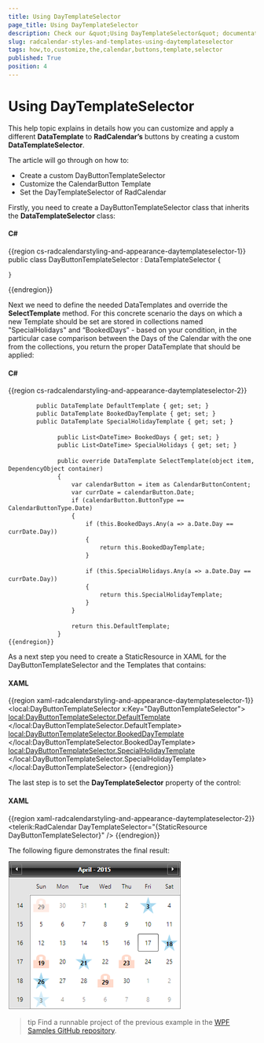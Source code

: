 ```yaml
---
title: Using DayTemplateSelector
page_title: Using DayTemplateSelector
description: Check our &quot;Using DayTemplateSelector&quot; documentation article for the RadCalendar {{ site.framework_name }} control.
slug: radcalendar-styles-and-templates-using-daytemplateselector
tags: how,to,customize,the,calendar,buttons,template,selector
published: True
position: 4
---
```


# Using DayTemplateSelector

This help topic explains in details how you can customize and apply a different __DataTemplate__ to __RadCalendar’s__ buttons by creating a custom __DataTemplateSelector__.

The article will go through on how to:

* Create a custom DayButtonTemplateSelector
* Customize the CalendarButton Template
* Set the DayTemplateSelector of RadCalendar

Firstly, you need to create a DayButtonTemplateSelector class that inherits the __DataTemplateSelector__ class:

#### __C#__

{{region cs-radcalendarstyling-and-appearance-daytemplateselector-1}}
	public class DayButtonTemplateSelector : DataTemplateSelector
	{
	
	}
{{endregion}}

Next we need to define the needed DataTemplates and override the __SelectTemplate__ method. For this concrete scenario the days on which a new Template should be set are stored in collections named "SpecialHolidays" and “BookedDays” - based on your condition, in the particular case comparison between the Days of the Calendar with the one from the collections, you return the proper DataTemplate that should be applied:

#### __C#__

{{region cs-radcalendarstyling-and-appearance-daytemplateselector-2}}
					
			public DataTemplate DefaultTemplate { get; set; }
			public DataTemplate BookedDayTemplate { get; set; }
			public DataTemplate SpecialHolidayTemplate { get; set; }
			
			      public List<DateTime> BookedDays { get; set; }
			      public List<DateTime> SpecialHolidays { get; set; }
			
			      public override DataTemplate SelectTemplate(object item, DependencyObject container)
			      {
			          var calendarButton = item as CalendarButtonContent;
			          var currDate = calendarButton.Date;
			          if (calendarButton.ButtonType == CalendarButtonType.Date)
			          {
			              if (this.BookedDays.Any(a => a.Date.Day == currDate.Day))
			              {
			                  return this.BookedDayTemplate;
			              }
			
			              if (this.SpecialHolidays.Any(a => a.Date.Day == currDate.Day))
			              {
			                  return this.SpecialHolidayTemplate;
			              }
			          }
			
			          return this.DefaultTemplate;
			      }
	{{endregion}}

As a next step you need to create a StaticResource in XAML for the DayButtonTemplateSelector and the Templates that contains:

#### __XAML__

{{region xaml-radcalendarstyling-and-appearance-daytemplateselector-1}}
	<local:DayButtonTemplateSelector x:Key="DayButtonTemplateSelector">
	    <local:DayButtonTemplateSelector.DefaultTemplate>
	        <DataTemplate>
	            <TextBlock Text="{Binding Text}" />
	        </DataTemplate>
	    </local:DayButtonTemplateSelector.DefaultTemplate>
	    <local:DayButtonTemplateSelector.BookedDayTemplate>
	        <DataTemplate>
	            <Grid>
	                <Path Data="M3.9,1.9 L3.9,4.9 L5.9,4.9 L5.9,1.9 z M4.9,0 C6.5,0 7.9,1.3 7.9,2.9 L7.9,4.9 L10,4.9 L10,12 L0,12 L0,4.9 L1.9,4.9 L1.9,2.9 C1.9,1.3 3.2,0 4.9,0 z" 
	              Fill="LightSalmon"
	              Height="28" 
	              Stretch="Fill" 
	              UseLayoutRounding="False"
	              Width="32"
	              Opacity="0.4"/>
	                <TextBlock Text="{Binding Text}" 
	                   Margin="0 6 0 0"
	                   Foreground="Black" 
	                   FontWeight="Bold" 
	                   HorizontalAlignment="Center" 
	                   VerticalAlignment="Center"/>
	            </Grid>
	        </DataTemplate>
	    </local:DayButtonTemplateSelector.BookedDayTemplate>
	    <local:DayButtonTemplateSelector.SpecialHolidayTemplate>
	        <DataTemplate>
	            <Grid>
	                <Path Data="M11.5,0 L14.2,8.3 L23.0,8.3 L16,13.5 L18.6,22 L11.5,16.7 L4.4,22 L7.1,13.5 L0,8.3 L8.7,8.3 z" 
	              Fill="#FF25A0DA" 
	              Height="34"
	              Stretch="Fill"
	              UseLayoutRounding="False"
	              Width="34"
	              Opacity="0.4"/>
	                <TextBlock Text="{Binding Text}" 
	                   Margin="0 5 0 0"
	                   Foreground="Black"
	                   FontWeight="Bold" 
	                   HorizontalAlignment="Center"
	                   VerticalAlignment="Center"/>
	            </Grid>
	        </DataTemplate>
	    </local:DayButtonTemplateSelector.SpecialHolidayTemplate>
	</local:DayButtonTemplateSelector>
{{endregion}}

The last step is to set the __DayTemplateSelector__ property of the control:

#### __XAML__
{{region xaml-radcalendarstyling-and-appearance-daytemplateselector-2}}
	<telerik:RadCalendar DayTemplateSelector="{StaticResource DayButtonTemplateSelector}" />
{{endregion}}

The following figure demonstrates the final result:

![radcalendar-styling-and-appearance-daytemplateselector-1](images/radcalendar-styling-and-appearance-daytemplateselector-1.png)

>tip Find a runnable project of the previous example in the [WPF Samples GitHub repository](https://github.com/telerik/xaml-sdk/tree/master/Calendar/UsingDayTemplateSelector).